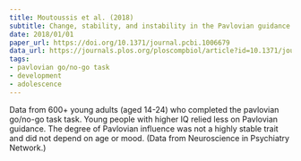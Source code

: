 ```yaml
---
title: Moutoussis et al. (2018)
subtitle: Change, stability, and instability in the Pavlovian guidance of behaviour from adolescence to young adulthood
date: 2018/01/01
paper_url: https://doi.org/10.1371/journal.pcbi.1006679
data_url: https://journals.plos.org/ploscompbiol/article?id=10.1371/journal.pcbi.1006679#sec016
tags:
- pavlovian go/no-go task
- development
- adolescence
---
```


Data from 600+ young adults (aged 14-24) who completed the pavlovian go/no-go task task. Young people with higher IQ relied less on Pavlovian guidance. The degree of Pavlovian influence was not a highly stable trait and did not depend on age or mood. (Data from Neuroscience in Psychiatry Network.)
